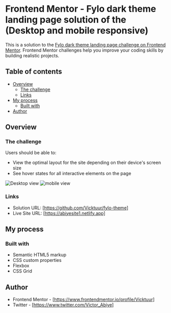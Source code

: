 # Frontend Mentor - Fylo dark theme landing page solution of the (Desktop and mobile responsive)

This is a solution to the [Fylo dark theme landing page challenge on Frontend Mentor](https://www.frontendmentor.io/challenges/fylo-dark-theme-landing-page-5ca5f2d21e82137ec91a50fd). Frontend Mentor challenges help you improve your coding skills by building realistic projects. 

## Table of contents

- [Overview](#overview)
  - [The challenge](#the-challenge)
  - [Links](#links)
- [My process](#my-process)
  - [Built with](#built-with)
- [Author](#author)


## Overview

### The challenge

Users should be able to:

- View the optimal layout for the site depending on their device's screen size
- See hover states for all interactive elements on the page

![Desktop view](/image/Desktop-view-Capstone-project.JPG)
![mobile view](/image/Mobile-view-Capstone-project.JPG)

### Links

- Solution URL: [https://github.com/Vicktuur/fylo-theme]
- Live Site URL: [https://abiyesite1.netlify.app]

## My process

### Built with

- Semantic HTML5 markup
- CSS custom properties
- Flexbox
- CSS Grid

## Author

- Frontend Mentor - [https://www.frontendmentor.io/profile/Vicktuur]
- Twitter - [https://www.twitter.com/Victor_Abiye]
